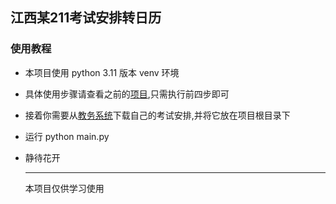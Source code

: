 ## 江西某211考试安排转日历

### 使用教程

- 本项目使用 python 3.11 版本 venv 环境

- 具体使用步骤请查看之前的[项目](https://github.com/starr-starr/set_word_value?tab=readme-ov-file#%E4%BD%BF%E7%94%A8%E6%96%B9%E5%BC%8F),只需执行前四步即可

- 接着你需要从[教务系统](https://jwxt.ncu.edu.cn/caslogin)下载自己的考试安排,并将它放在项目根目录下

- 运行 python main.py 

- 静待花开

  <hr>

  本项目仅供学习使用